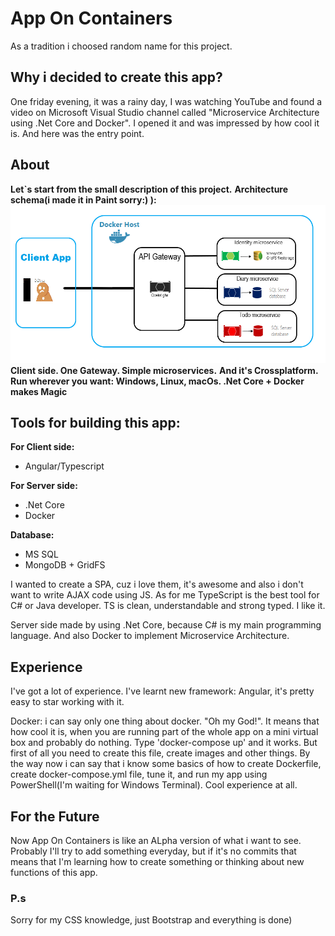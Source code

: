 # App On Containers
As a tradition i choosed random name for this project.

## Why i decided to create this app?
One friday evening, it was a rainy day, I was watching YouTube and found a video on Microsoft Visual Studio channel called "Microservice Architecture using .Net Core and Docker". I opened it and was impressed by how cool it is. And here was the entry point.

## About
**Let`s start from the small description of this project.**
**Architecture schema(i made it in Paint sorry:) ):** <img src="img/appschema.png">
**Client side. One Gateway. Simple microservices.**
**And it's Crossplatform. Run wherever you want: Windows, Linux, macOs. .Net Core + Docker makes Magic**

## Tools for building this app:
**For Client side:**
 * Angular/Typescript

 **For Server side:**
  * .Net Core
  * Docker
  
**Database:**
  * MS SQL
  * MongoDB + GridFS

I wanted to create a SPA, cuz i love them, it's awesome and also i don't want to write AJAX code using JS. As for me TypeScript is the best tool for C# or Java developer. TS is clean, understandable and strong typed. I like it.

Server side made by using .Net Core, because C# is my main programming language. And also Docker to implement Microservice Architecture.

## Experience
I've got a lot of experience. I've learnt new framework: Angular, it's pretty easy to star working with it.

Docker: i can say only one thing about docker. "Oh my God!". It means that how cool it is, when you are running part of the whole app on a mini virtual box and probably do nothing. Type 'docker-compose up' and it works. But first of all you need to create this file, create images and other things. By the way now i can say that i know some basics of how to create Dockerfile, create docker-compose.yml file, tune it, and run my app using PowerShell(I'm waiting for Windows Terminal). Cool experience at all.

## For the Future
Now App On Containers is like an ALpha version of what i want to see.
Probably I'll try to add something everyday, but if it's no commits that means that I'm learning how to create something or thinking about new functions of this app.

### P.s
Sorry for my CSS knowledge, just Bootstrap and everything is done)